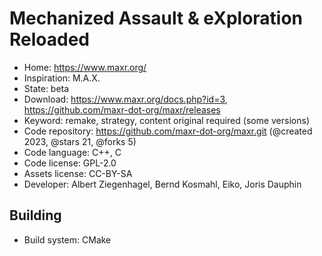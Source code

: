 # Mechanized Assault & eXploration Reloaded

- Home: https://www.maxr.org/
- Inspiration: M.A.X.
- State: beta
- Download: https://www.maxr.org/docs.php?id=3, https://github.com/maxr-dot-org/maxr/releases
- Keyword: remake, strategy, content original required (some versions)
- Code repository: https://github.com/maxr-dot-org/maxr.git (@created 2023, @stars 21, @forks 5)
- Code language: C++, C
- Code license: GPL-2.0
- Assets license: CC-BY-SA
- Developer: Albert Ziegenhagel, Bernd Kosmahl, Eiko, Joris Dauphin

## Building

- Build system: CMake
